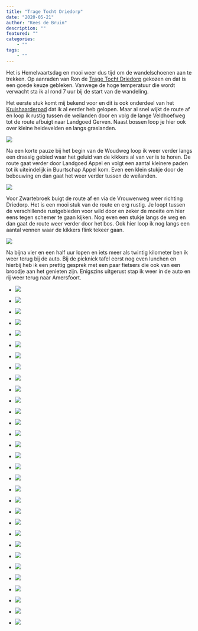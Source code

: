 ```yaml
---
title: "Trage Tocht Driedorp"
date: "2020-05-21"
author: "Kees de Bruin"
description: ""
featured: ""
categories:
    - ""
tags:
    - ""
---
```


Het is Hemelvaartsdag en mooi weer dus tijd om de wandelschoenen aan te trekken. Op aanraden van Ron de [Trage Tocht Driedorp](https://www.wandelzoekpagina.nl/wandeling/trage-tocht-driedorp/13760/) gekozen en dat is een goede keuze gebleken. Vanwege de hoge temperatuur die wordt verwacht sta ik al rond 7 uur bij de start van de wandeling.

Het eerste stuk komt mij bekend voor en dit is ook onderdeel van het [Kruishaarderpad](https://www.halfje-bruin.nl/2018/10/05/het-kruishaarderpad/) dat ik al eerder heb gelopen. Maar al snel wijkt de route af en loop ik rustig tussen de weilanden door en volg de lange Veldhoefweg tot de route afbuigt naar Landgoed Gerven. Naast bossen loop je hier ook over kleine heidevelden en langs graslanden.

![](https://www.halfje-bruin.nl/app/uploads/2020/05/20200521-driedorp-0012-1.jpg)

Na een korte pauze bij het begin van de Woudweg loop ik weer verder langs een drassig gebied waar het geluid van de kikkers al van ver is te horen. De route gaat verder door Landgoed Appel en volgt een aantal kleinere paden tot ik uiteindelijk in Buurtschap Appel kom. Even een klein stukje door de bebouwing en dan gaat het weer verder tussen de weilanden.

![](https://www.halfje-bruin.nl/app/uploads/2020/05/20200521-driedorp-0007-1.jpg)

Voor Zwartebroek buigt de route af en via de Vrouwenweg weer richting Driedorp. Het is een mooi stuk van de route en erg rustig. Je loopt tussen de verschillende rustgebieden voor wild door en zeker de moeite om hier eens tegen schemer te gaan kijken. Nog even een stukje langs de weg en dan gaat de route weer verder door het bos. Ook hier loop ik nog langs een aantal vennen waar de kikkers flink tekeer gaan.

![](https://www.halfje-bruin.nl/app/uploads/2020/05/20200521-driedorp-0084-1.jpg)

Na bijna vier en een half uur lopen en iets meer als twintig kilometer ben ik weer terug bij de auto. Bij de picknick tafel eerst nog even lunchen en hierbij heb ik een prettig gesprek met een paar fietsers die ook van een broodje aan het genieten zijn. Enigszins uitgerust stap ik weer in de auto en rij weer terug naar Amersfoort.

- ![](https://www.halfje-bruin.nl/app/uploads/2020/05/20200521-driedorp-0001-1.jpg)
    
- ![](https://www.halfje-bruin.nl/app/uploads/2020/05/20200521-driedorp-0003-1.jpg)
    
- ![](https://www.halfje-bruin.nl/app/uploads/2020/05/20200521-driedorp-0007-1.jpg)
    
- ![](https://www.halfje-bruin.nl/app/uploads/2020/05/20200521-driedorp-0010-1.jpg)
    
- ![](https://www.halfje-bruin.nl/app/uploads/2020/05/20200521-driedorp-0012-1.jpg)
    
- ![](https://www.halfje-bruin.nl/app/uploads/2020/05/20200521-driedorp-0013-1.jpg)
    
- ![](https://www.halfje-bruin.nl/app/uploads/2020/05/20200521-driedorp-0016-1.jpg)
    
- ![](https://www.halfje-bruin.nl/app/uploads/2020/05/20200521-driedorp-0021-1.jpg)
    
- ![](https://www.halfje-bruin.nl/app/uploads/2020/05/20200521-driedorp-0024-1.jpg)
    
- ![](https://www.halfje-bruin.nl/app/uploads/2020/05/20200521-driedorp-0028-1.jpg)
    
- ![](https://www.halfje-bruin.nl/app/uploads/2020/05/20200521-driedorp-0029-1.jpg)
    
- ![](https://www.halfje-bruin.nl/app/uploads/2020/05/20200521-driedorp-0035-1.jpg)
    
- ![](https://www.halfje-bruin.nl/app/uploads/2020/05/20200521-driedorp-0039-1.jpg)
    
- ![](https://www.halfje-bruin.nl/app/uploads/2020/05/20200521-driedorp-0042-1.jpg)
    
- ![](https://www.halfje-bruin.nl/app/uploads/2020/05/20200521-driedorp-0046-1.jpg)
    
- ![](https://www.halfje-bruin.nl/app/uploads/2020/05/20200521-driedorp-0053-1.jpg)
    
- ![](https://www.halfje-bruin.nl/app/uploads/2020/05/20200521-driedorp-0055-1.jpg)
    
- ![](https://www.halfje-bruin.nl/app/uploads/2020/05/20200521-driedorp-0061-1.jpg)
    
- ![](https://www.halfje-bruin.nl/app/uploads/2020/05/20200521-driedorp-0064-1.jpg)
    
- ![](https://www.halfje-bruin.nl/app/uploads/2020/05/20200521-driedorp-0068-1.jpg)
    
- ![](https://www.halfje-bruin.nl/app/uploads/2020/05/20200521-driedorp-0069-1.jpg)
    
- ![](https://www.halfje-bruin.nl/app/uploads/2020/05/20200521-driedorp-0071-1.jpg)
    
- ![](https://www.halfje-bruin.nl/app/uploads/2020/05/20200521-driedorp-0073-1.jpg)
    
- ![](https://www.halfje-bruin.nl/app/uploads/2020/05/20200521-driedorp-0077-1.jpg)
    
- ![](https://www.halfje-bruin.nl/app/uploads/2020/05/20200521-driedorp-0078-1.jpg)
    
- ![](https://www.halfje-bruin.nl/app/uploads/2020/05/20200521-driedorp-0079-1.jpg)
    
- ![](https://www.halfje-bruin.nl/app/uploads/2020/05/20200521-driedorp-0084-1.jpg)
    
- ![](https://www.halfje-bruin.nl/app/uploads/2020/05/20200521-driedorp-0089-1.jpg)
    
- ![](https://www.halfje-bruin.nl/app/uploads/2020/05/20200521-driedorp-0090-1.jpg)
    
- ![](https://www.halfje-bruin.nl/app/uploads/2020/05/20200521-driedorp-0092-1.jpg)
    
- ![](https://www.halfje-bruin.nl/app/uploads/2020/05/20200521-driedorp-0098-1.jpg)
